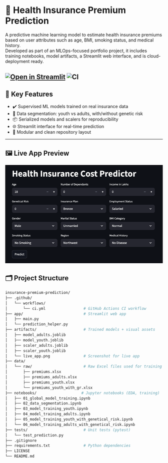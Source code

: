 # 🧠 Health Insurance Premium Prediction

A predictive machine learning model to estimate health insurance premiums based on user attributes such as age, BMI, smoking status, and medical history.  
Developed as part of an MLOps-focused portfolio project, it includes training notebooks, model artifacts, a Streamlit web interface, and is cloud-deployment ready.

[![Open in Streamlit](https://static.streamlit.io/badges/streamlit_badge_black_white.svg)](https://insurance-cost-predictor.streamlit.app/)
![CI](https://github.com/JonnyNgaleu/insurance-premium-prediction/actions/workflows/ci.yml/badge.svg)
---

## 🚀 Key Features

- ✔️ Supervised ML models trained on real insurance data
- 🧪 Data segmentation: youth vs adults, with/without genetic risk
- 📦 Serialized models and scalers for reproducibility
- 🌐 Streamlit interface for real-time prediction
- 📁 Modular and clean repository layout

---

## 🖼️ Live App Preview

![Streamlit App Screenshot](artifacts/live_app.png)

## 🗂️ Project Structure

```bash
insurance-premium-prediction/
├── .github/
│   └── workflows/
│       └── ci.yml                 # GitHub Actions CI workflow
├── app/                           # Streamlit web app
│   ├── main.py
│   └── prediction_helper.py
├── artifacts/                     # Trained models + visual assets
│   ├── model_adults.joblib
│   ├── model_youth.joblib
│   ├── scaler_adults.joblib
│   ├── scaler_youth.joblib
│   └── live_app.png               # Screenshot for live app
├── data/
│   └── raw/                       # Raw Excel files used for training
│       ├── premiums.xlsx
│       ├── premiums_adults.xlsx
│       ├── premiums_youth.xlsx
│       └── premiums_youth_with_gr.xlsx
├── notebooks/                    # Jupyter notebooks (EDA, training)
│   ├── 01_global_model_training.ipynb
│   ├── 02_data_segmentation.ipynb
│   ├── 03_model_training_youth.ipynb
│   ├── 04_model_training_adults.ipynb
│   ├── 05_model_training_youth_with_genetical_risk.ipynb
│   └── 06_model_training_adults_with_genetical_risk.ipynb
├── tests/                         # Unit tests (pytest)
│   └── test_prediction.py
├── .gitignore
├── requirements.txt               # Python dependencies
├── LICENSE
└── README.md

